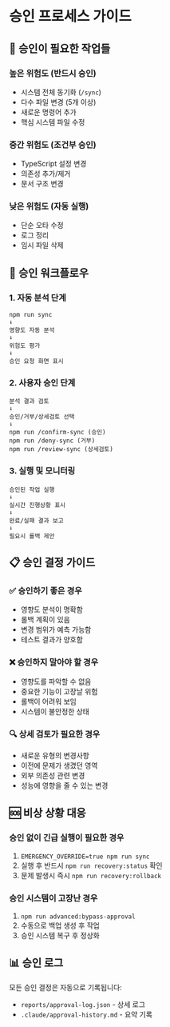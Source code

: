 # 승인 프로세스 가이드

## 🔐 승인이 필요한 작업들

### 높은 위험도 (반드시 승인)
- 시스템 전체 동기화 (`/sync`)
- 다수 파일 변경 (5개 이상)
- 새로운 명령어 추가
- 핵심 시스템 파일 수정

### 중간 위험도 (조건부 승인)
- TypeScript 설정 변경
- 의존성 추가/제거
- 문서 구조 변경

### 낮은 위험도 (자동 실행)
- 단순 오타 수정
- 로그 정리
- 임시 파일 삭제

## 🔄 승인 워크플로우

### 1. 자동 분석 단계
```
npm run sync
↓
영향도 자동 분석
↓
위험도 평가
↓
승인 요청 화면 표시
```

### 2. 사용자 승인 단계
```
분석 결과 검토
↓
승인/거부/상세검토 선택
↓
npm run /confirm-sync (승인)
npm run /deny-sync (거부)
npm run /review-sync (상세검토)
```

### 3. 실행 및 모니터링
```
승인된 작업 실행
↓
실시간 진행상황 표시
↓
완료/실패 결과 보고
↓
필요시 롤백 제안
```

## 📋 승인 결정 가이드

### ✅ 승인하기 좋은 경우
- 영향도 분석이 명확함
- 롤백 계획이 있음
- 변경 범위가 예측 가능함
- 테스트 결과가 양호함

### ❌ 승인하지 말아야 할 경우
- 영향도를 파악할 수 없음
- 중요한 기능이 고장날 위험
- 롤백이 어려워 보임
- 시스템이 불안정한 상태

### 🔍 상세 검토가 필요한 경우
- 새로운 유형의 변경사항
- 이전에 문제가 생겼던 영역
- 외부 의존성 관련 변경
- 성능에 영향을 줄 수 있는 변경

## 🆘 비상 상황 대응

### 승인 없이 긴급 실행이 필요한 경우
1. `EMERGENCY_OVERRIDE=true npm run sync`
2. 실행 후 반드시 `npm run recovery:status` 확인
3. 문제 발생시 즉시 `npm run recovery:rollback`

### 승인 시스템이 고장난 경우
1. `npm run advanced:bypass-approval`
2. 수동으로 백업 생성 후 작업
3. 승인 시스템 복구 후 정상화

## 📊 승인 로그

모든 승인 결정은 자동으로 기록됩니다:
- `reports/approval-log.json` - 상세 로그
- `.claude/approval-history.md` - 요약 기록
